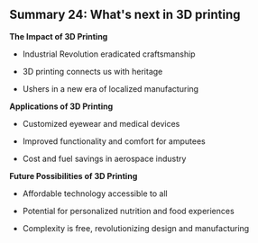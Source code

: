 ## Summary 24: What's next in 3D printing

**The Impact of 3D Printing**

- Industrial Revolution eradicated craftsmanship
- 3D printing connects us with heritage
- Ushers in a new era of localized manufacturing

**Applications of 3D Printing**

- Customized eyewear and medical devices
- Improved functionality and comfort for amputees
- Cost and fuel savings in aerospace industry

**Future Possibilities of 3D Printing**

- Affordable technology accessible to all
- Potential for personalized nutrition and food experiences
- Complexity is free, revolutionizing design and manufacturing